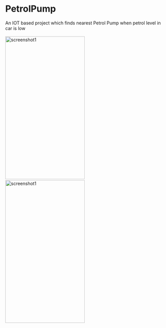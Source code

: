 # PetrolPump
An IOT based project which finds nearest Petrol Pump when petrol level in car is low
<br><br>
<img src="https://github.com/akki777/PetrolPump/blob/master/Screenshots/Screenshot_2015-10-26-18-31-07.png" alt="screenshot1" width="250" height="450"/>
&nbsp;&nbsp;&nbsp;&nbsp;&nbsp;&nbsp;
<img src="https://github.com/akki777/PetrolPump/blob/master/Screenshots/Screenshot_2015-10-26-18-32-38.png" alt="screenshot1" width="250" height="450"/>
